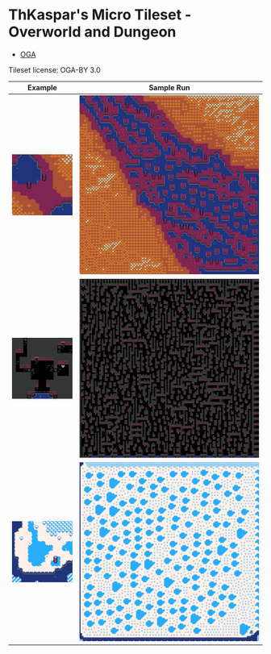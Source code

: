 ThKaspar's Micro Tileset - Overworld and Dungeon
===

* [OGA](https://opengameart.org/content/micro-tileset-overworld-and-dungeon)

Tileset license: OGA-BY 3.0

| Example | Sample Run |
|---|---|
| ![example](data/thkaspar_neondirt.png) | ![sample](data/neondirt_128x128.png) |
| ![example](data/thkaspar_neondungeon.png) | ![sample](data/neondungeon_128x128.png) |
| ![example](data/thkaspar_neonsnow.png) | ![sample](data/neonsnow_128x128.png) |



